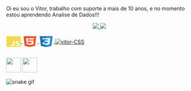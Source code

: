 
Oi eu sou o Vitor, trabalho com suporte a mais de 10 anos, e no momento estou aprendendo Analise de Dados!!!
<div align="center">
  <a href="https://github.com/VitorRodrigo">
  <img height="180em" src="https://github-readme-stats.vercel.app/api?username=VitorRodrigo&show_icons=true&theme=dark&include_all_commits=true&count_private=true"/>
  <img height="180em" src="https://github-readme-stats.vercel.app/api/top-langs/?username=VitorRodrigo&layout=compact&langs_count=7&theme=dark"/>
</div>
  
  <div style="display: inline_block"><br>
  <img align="center" alt="vitor-Js" height="30" width="40" src="https://raw.githubusercontent.com/devicons/devicon/master/icons/javascript/javascript-plain.svg">
  <img align="center" alt="vitor-HTML" height="30" width="40" src="https://raw.githubusercontent.com/devicons/devicon/master/icons/html5/html5-original.svg">
  <img align="center" alt="vitor-CSS" height="30" width="40" src="https://raw.githubusercontent.com/devicons/devicon/master/icons/css3/css3-original.svg">
     <img align="center" alt="vitor-CSS" height="30" width="40" 
src="https://github.com/microsoft/PowerBI-Icons/blob/a3ca9ab3f109ea86b3f48844c0a8666073176af2/SVG/Power-BI.svg">
  
 
 
</div>
  
  ##
  
  <div> 
  
  <a href="https://www.instagram.com/vitorr07/" target="_blank">
   <img  height="40" width="40" src="https://upload.wikimedia.org/wikipedia/commons/e/e7/Instagram_logo_2016.svg" target="_blank"></a>
    
  
 	
  <a href="https://www.linkedin.com/in/vitor-rodrigo-de-araujo-b61425157/" target="_blank">
    <img height="40" width="40" src="https://upload.wikimedia.org/wikipedia/commons/e/e9/Linkedin_icon.svg" target="_blank"></a> 
  
  ![snake gif](https://github.com/VitorRodrigo/VitorRodrigo/blob/output/github-contribution-grid-snake.svg)
 
  </div>
  
   
  
